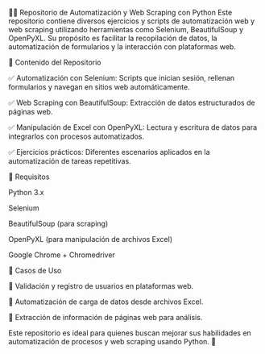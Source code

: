 🕵️‍♂️ Repositorio de Automatización y Web Scraping con Python
Este repositorio contiene diversos ejercicios y scripts de automatización web y web scraping utilizando herramientas como Selenium, BeautifulSoup y OpenPyXL. Su propósito es facilitar la recopilación de datos, la automatización de formularios y la interacción con plataformas web.

📌 Contenido del Repositorio

✅ Automatización con Selenium: Scripts que inician sesión, rellenan formularios y navegan en sitios web automáticamente.

✅ Web Scraping con BeautifulSoup: Extracción de datos estructurados de páginas web.

✅ Manipulación de Excel con OpenPyXL: Lectura y escritura de datos para integrarlos con procesos automatizados.

✅ Ejercicios prácticos: Diferentes escenarios aplicados en la automatización de tareas repetitivas.

🚀 Requisitos

Python 3.x

Selenium

BeautifulSoup (para scraping)

OpenPyXL (para manipulación de archivos Excel)

Google Chrome + Chromedriver

📖 Casos de Uso

🔹 Validación y registro de usuarios en plataformas web.

🔹 Automatización de carga de datos desde archivos Excel.

🔹 Extracción de información de páginas web para análisis.


Este repositorio es ideal para quienes buscan mejorar sus habilidades en automatización de procesos y web scraping usando Python. 🚀
